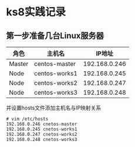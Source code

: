 # ks8实践记录

## 第一步准备几台Linux服务器

角色|主机名|IP地址
--|--|--
Master | centos-master | 192.168.0.246
Node | centos-works1 | 192.168.0.245
Node | centos-works2 | 192.168.0.247
Node | centos-works3 | 192.168.0.248

并设置hosts文件添加主机名与IP映射关系
```
# vim /etc/hosts
192.168.0.246 cnetos-master
192.168.0.245 cnetos-works1
192.168.0.247 cnetos-works2
192.168.0.248 cnetos-works3
```
